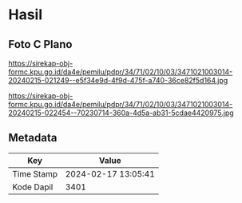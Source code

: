 # Hasil

## Foto C Plano

https://sirekap-obj-formc.kpu.go.id/da4e/pemilu/pdpr/34/71/02/10/03/3471021003014-20240215-021249--e5f34e9d-4f9d-475f-a740-36ce82f5d164.jpg

https://sirekap-obj-formc.kpu.go.id/da4e/pemilu/pdpr/34/71/02/10/03/3471021003014-20240215-022454--70230714-360a-4d5a-ab31-5cdae4420975.jpg


## Metadata

| Key        | Value               |
| ---------- | ------------------- |
| Time Stamp | 2024-02-17 13:05:41 |
| Kode Dapil | 3401                |



